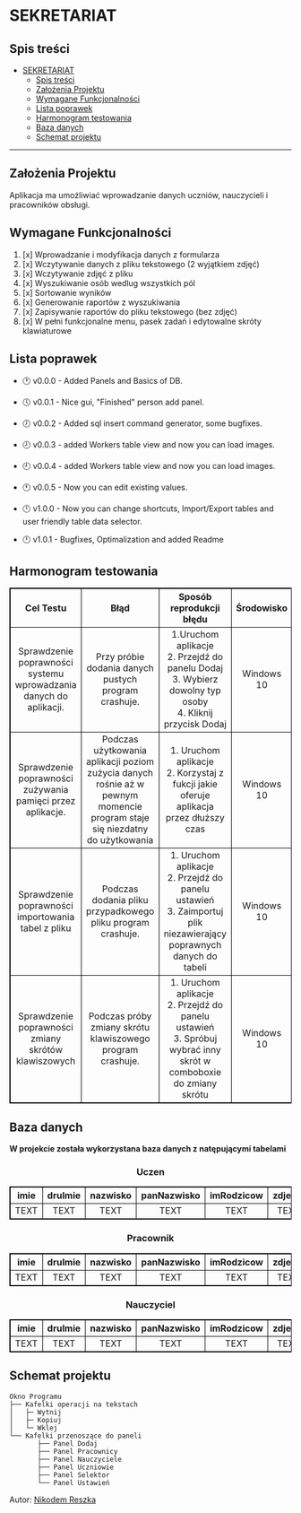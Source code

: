 ﻿<style>
table{
    allign:center;
}
table, th, td {
  border:1px solid black;
  text-allign: center;

}
</style>

# SEKRETARIAT

## Spis treści

- [SEKRETARIAT](#sekretariat)
  - [Spis treści](#spis-treści)
  - [Założenia Projektu](#założenia-projektu)
  - [Wymagane Funkcjonalności](#wymagane-funkcjonalności)
  - [Lista poprawek](#lista-poprawek)
  - [Harmonogram testowania](#harmonogram-testowania)
  - [Baza danych](#baza-danych)
  - [Schemat projektu](#schemat-projektu)

----

## Założenia Projektu

Aplikacja ma umożliwiać wprowadzanie danych uczniów, nauczycieli i pracowników obsługi.

## Wymagane Funkcjonalności

1. [x] Wprowadzanie i modyfikacja danych z formularza
2. [x] Wczytywanie danych z pliku tekstowego (2 wyjątkiem zdjęć)
3. [x] Wczytywanie zdjęć z pliku
4. [x] Wyszukiwanie osób wedlug wszystkich pól
5. [x] Sortowanie wyników
6. [x] Generowanie raportów z wyszukiwania
7. [x] Zapisywanie raportów do pliku tekstowego (bez zdjęć)
8. [x] W pełni funkcjonalne menu, pasek zadań i edytowalne skróty klawiaturowe

## Lista poprawek

- 🕐 v0.0.0 - Added Panels and Basics of DB.

- 🕔 v0.0.1 - Nice gui, "Finished" person add panel.

- 🕖 v0.0.2 - Added sql insert command generator, some bugfixes.

- 🕗 v0.0.3 - added Workers table view and now you can load images.

- 🕘 v0.0.4 - added Workers table view and now you can load images.

- 🕚 v0.0.5 - Now you can edit existing values.
  
- 🕛 v1.0.0 - Now you can change shortcuts, Import/Export tables and user friendly table data selector.

- 🕛 v1.0.1 - Bugfixes, Optimalization and added Readme

## Harmonogram testowania

|                               Cel Testu                              |                                                                Błąd                                                                |                                                  Sposób reprodukcji błędu                                                 | Środowisko |                                    Oczekiwany rezultat                                   | Priorytet |   Status   |
|:--------------------------------------------------------------------:|:----------------------------------------------------------------------------------------------------------------------------------:|:-------------------------------------------------------------------------------------------------------------------------:|:----------:|:----------------------------------------------------------------------------------------:|:---------:|:----------:|
| Sprawdzenie poprawności systemu<br>wprowadzania danych do aplikacji. |                                       Przy próbie dodania danych<br>pustych program crashuje.                                      |       1.Uruchom aplikacje<br>2. Przejdź do panelu Dodaj<br>3. Wybierz dowolny typ osoby<br>4. Kliknij przycisk Dodaj      | Windows 10 | Wyświetlenie informacji<br>o braku wprowadzonych danych.<br>/<br>Dodanie pustych danych. |   Wysoki  | Rozwiązane |
|     Sprawdzenie poprawności zużywania<br>pamięci przez aplikacje.    | Podczas użytkowania aplikacji poziom zużycia danych <br>rośnie aż w pewnym momencie program staje się niezdatny <br>do użytkowania |                1. Uruchom aplikacje<br>2. Korzystaj z fukcji jakie <br>oferuje aplikacja przez dłuższy czas               | Windows 10 |      Przybliżony do początkowego poziom <br>zużycia pamięci po dłuższym użytkowaniu.     |   Średni  | Rozwiązane |
|         Sprawdzenie poprawności importowania<br>tabel z pliku        |                                   Podczas dodania pliku przypadkowego <br>pliku program crashuje.                                  | 1. Uruchom aplikacje<br>2. Przejdź do panelu ustawień<br>3. Zaimportuj plik niezawierający<br>poprawnych danych do tabeli | Windows 10 |                Informacja o tym, że tabela<br>zawiera nieprawidłowe dane.                |   Wysoki  | Rozwiązane |
|        Sprawdzenie poprawności zmiany<br> skrótów klawiszowych       |                                   Podczas próby zmiany skrótu<br> klawiszowego program crashuje.                                   |  1. Uruchom aplikacje<br>2. Przejdź do panelu ustawień<br>3. Spróbuj wybrać inny skrót w<br> comboboxie do zmiany skrótu  | Windows 10 |                                Zmiana skrótu klawiszowego                                |   Wysoki  | Rozwiązane |

## Baza danych

**W projekcie została wykorzystana baza danych z natępującymi tabelami**

### <p align="center">Uczen</P>

<center>

| imie | druImie | nazwisko | panNazwisko | imRodzicow | zdjecie | plec | pesel |  dataUr  | klasa | grupyJez |
|:----:|:-------:|:--------:|:-----------:|:----------:|:-------:|:----:|:-----:|:--------:|:-----:|:--------:|
| TEXT |   TEXT  |   TEXT   |     TEXT    |    TEXT    |   TEXT  | TEXT |  TEXT | DATETIME |  TEXT |   TEXT   |

</center>

### <p align="center">Pracownik</P>

<center>

| imie | druImie | nazwisko | panNazwisko | imRodzicow | zdjecie | plec | pesel |  dataUr  |  dataZat | opisStan | etat |
|:----:|:-------:|:--------:|:-----------:|:----------:|:-------:|:----:|:-----:|:--------:|:--------:|:--------:|:----:|
| TEXT |   TEXT  |   TEXT   |     TEXT    |    TEXT    |   TEXT  | TEXT |  TEXT | DATETIME | DATETIME |   TEXT   | TEXT |

</center>

### <p align="center">Nauczyciel</P>

<center>

| imie | druImie | nazwisko | panNazwisko | imRodzicow | zdjecie | plec | pesel |  dataUr  |  dataZat | przedmiotyNau | wychowawstwo | klasyZGodz |
|:----:|:-------:|:--------:|:-----------:|:----------:|:-------:|:----:|:-----:|:--------:|:--------:|:-------------:|:------------:|:----------:|
| TEXT |   TEXT  |   TEXT   |     TEXT    |    TEXT    |   TEXT  | TEXT |  TEXT | DATETIME | DATETIME |      TEXT     |     TEXT     |    TEXT    |

</center>

## Schemat projektu

```text
Okno Programu
├── Kafelki operacji na tekstach
│   ├─ Wytnij
│   ├─ Kopiuj
│   └─ Wklej
└── Kafelki przenoszące do paneli
       ├── Panel Dodaj
       ├── Panel Pracownicy
       ├── Panel Nauczyciele
       ├── Panel Uczniowie
       ├── Panel Selektor
       └── Panel Ustawień

```

Autor: [Nikodem Reszka](https://github.com/n-kodem)
